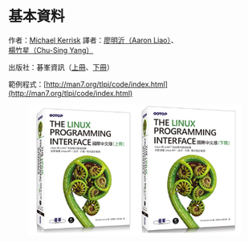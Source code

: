 # 基本資料

作者：[Michael Kerrisk](https://man7.org/) 譯者：[廖明沂（Aaron Liao）](https://netdpi.net/)、[楊竹星（Chu-Sing Yang）](https://itlab.ee.ncku.edu.tw/professor.html)

出版社：碁峯資訊（[上冊](http://books.gotop.com.tw/v\_AXP015800)、[下冊](http://books.gotop.com.tw/v\_AXP015900)）

範例程式：[http://man7.org/tlpi/code/index.html](http://man7.org/tlpi/code/index.html)

<figure><img src=".gitbook/assets/EmbeddedImage.png" alt=""><figcaption></figcaption></figure>
